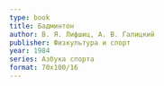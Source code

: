 ```yaml
---
type: book
title: Бадминтон
author: В. Я. Лифшиц, А. В. Галицкий
publisher: Физкультура и спорт
year: 1984
series: Азбука спорта
format: 70x100/16
---
```

